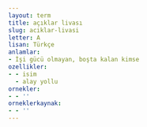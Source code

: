```yaml
---
layout: term
title: açıklar livası
slug: aciklar-livasi
letter: A
lisan: Türkçe
anlamlar:
- İşi gücü olmayan, boşta kalan kimse
ozellikler:
- - isim
  - alay yollu
ornekler:
- - ''
orneklerkaynak:
- - ''
---
```

